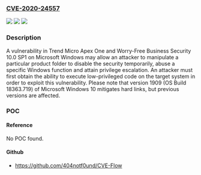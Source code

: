 ### [CVE-2020-24557](https://cve.mitre.org/cgi-bin/cvename.cgi?name=CVE-2020-24557)
![](https://img.shields.io/static/v1?label=Product&message=Trend%20Micro%20Worry-Free%20Business%20Security%20&color=blue)
![](https://img.shields.io/static/v1?label=Version&message=n%2Fa&color=blue)
![](https://img.shields.io/static/v1?label=Vulnerability&message=Improper%20Access%20Control%20Privilege%20Escalation&color=brighgreen)

### Description

A vulnerability in Trend Micro Apex One and Worry-Free Business Security 10.0 SP1 on Microsoft Windows may allow an attacker to manipulate a particular product folder to disable the security temporarily, abuse a specific Windows function and attain privilege escalation. An attacker must first obtain the ability to execute low-privileged code on the target system in order to exploit this vulnerability. Please note that version 1909 (OS Build 18363.719) of Microsoft Windows 10 mitigates hard links, but previous versions are affected.

### POC

#### Reference
No POC found.

#### Github
- https://github.com/404notf0und/CVE-Flow

